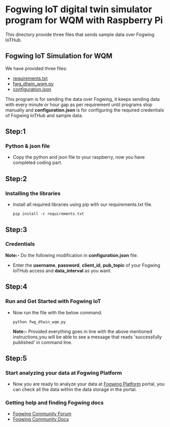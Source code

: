 # Fogwing IoT digital twin  simulator program for WQM with Raspberry Pi
This directory provide three files that sends sample data over Fogwing IoTHub.

## Fogwing IoT Simulation for WQM
We have provided three files:
* [requirements.txt](https://github.com/factana/fogwing-digital-twin-for-wqm/blob/master/requirements.txt)
* [fwg_dtwin_wqm.py](https://github.com/factana/fogwing-digital-twin-for-wqm/blob/master/Fwg_digital_twin_for_WQM.py)
* [configuration.json](https://github.com/factana/fogwing-digital-twin-for-wqm/blob/master/configuration.json)

This program is for sending the data over Fogwing, 
it keeps sending data with every minute or hour gap as per requirement 
until programs stop manually 
and **configuration.json** is for configuring the required credentials of
Fogwing IoTHub and sample data.
 
 ## Step:1
 ### Python & json file
 * Copy the python and json file to your raspberry, now you have completed coding part.
 
 ## Step:2
 ### Installing the libraries
 * Install all required libraries using pip with our requirements.txt file.
    ```
    pip install -r requirements.txt
    ```
 
 ## Step:3
 ### Credentials 
**Note:-** Do the following modification in **configuration.json** file.

 * Enter the **username**, **password**, **client_id**, **pub_topic** of
   your Fogwing IoTHub access and **data_interval** as you want.
   
 ## Step:4
 ### Run and Get Started with Fogwing IoT
 * Now run the file with the below command.
    ```
    python fwg_dtwin_wqm.py
    ```
    **Note:-** Provided everything goes in line with the above mentioned
               instructions,you will be able to see a message that reads 
               'successfully published' in command line.
               
 ## Step:5
 ### Start analyzing your data at Fogwing Platform
 * Now you are ready to analyze your data at [Fogwing Platform](https://enterprise.fogwing.net/) portal,
   you can check all the data within the data storage in the portal.
   
 ### Getting help and finding Fogwing docs
 * [Fogwing Community Forum]()
 * [Fogwing Community Docs](https://docs.fogwing.io/)
